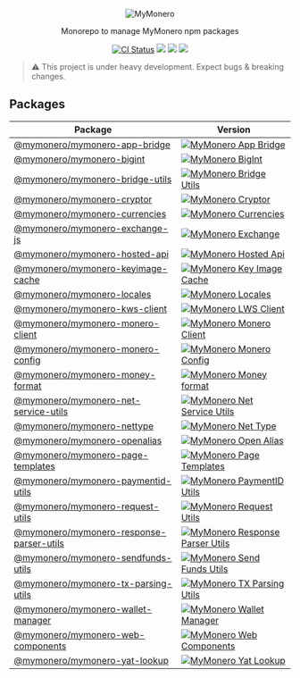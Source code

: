 <p align="center">
  <img alt="MyMonero" src="https://user-images.githubusercontent.com/1645428/146000939-b06f8fd3-9ed2-4a5e-bdd6-3981281dde9c.png">
</p>

<p align="center">
  Monorepo to manage MyMonero npm packages
</p>

<p align="center">
  <a href="https://github.com/mymonero/mymonero-utils/actions?query=branch%3Amaster+workflow%3Aci"><img alt="CI Status" src="https://github.com/mymonero/mymonero-utils/workflows/ci/badge.svg?branch=master"></a>
  <a href="https://snyk.io/test/github/mymonero/mymonero-utils"><img src="https://snyk.io/test/github/mymonero/mymonero-utils/badge.svg"></a>
  <a href="https://opensource.org/licenses/BSD-3-Clause"><img src="https://img.shields.io/badge/License-BSD%203--Clause-blue.svg"></a>
  <a href="https://codecov.io/gh/mymonero/mymonero-utils">
    <img src="https://codecov.io/gh/mymonero/mymonero-utils/branch/master/graph/badge.svg?token=YCDBLLJJEP"/>
  </a>
</p>

> :warning: This project is under heavy development. Expect bugs & breaking changes.

## Packages

|Package|Version|
|---|---|
|[@mymonero/mymonero-app-bridge](./packages/mymonero-app-bridge)|[![MyMonero App Bridge](https://img.shields.io/npm/v/@mymonero/mymonero-app-bridge.svg)](https://npmjs.com/package/@mymonero/mymonero-app-bridge)|
|[@mymonero/mymonero-bigint](./packages/mymonero-bigint)|[![MyMonero BigInt](https://img.shields.io/npm/v/@mymonero/mymonero-bigint.svg)](https://npmjs.com/package/@mymonero/mymonero-bigint)|
|[@mymonero/mymonero-bridge-utils](./packages/mymonero-bridge-utils)|[![MyMonero Bridge Utils](https://img.shields.io/npm/v/@mymonero/mymonero-bridge-utils.svg)](https://npmjs.com/package/@mymonero/mymonero-bridge-utils)|
|[@mymonero/mymonero-cryptor](./packages/mymonero-cryptor)|[![MyMonero Cryptor](https://img.shields.io/npm/v/@mymonero/mymonero-cryptor.svg)](https://npmjs.com/package/@mymonero/mymonero-cryptor)|
|[@mymonero/mymonero-currencies](./packages/mymonero-currencies)|[![MyMonero Currencies](https://img.shields.io/npm/v/@mymonero/mymonero-currencies.svg)](https://npmjs.com/package/@mymonero/mymonero-currencies)|
|[@mymonero/mymonero-exchange-js](./packages/mymonero-exchange-js)|[![MyMonero Exchange](https://img.shields.io/npm/v/@mymonero/mymonero-exchange.svg)](https://npmjs.com/package/@mymonero/mymonero-exchange)|
|[@mymonero/mymonero-hosted-api](./packages/mymonero-hosted-api)|[![MyMonero Hosted Api](https://img.shields.io/npm/v/@mymonero/mymonero-hosted-api.svg)](https://npmjs.com/package/@mymonero/mymonero-hosted-api)|
|[@mymonero/mymonero-keyimage-cache](./packages/mymonero-keyimage-cache)|[![MyMonero Key Image Cache](https://img.shields.io/npm/v/@mymonero/mymonero-keyimage-cache.svg)](https://npmjs.com/package/@mymonero/mymonero-keyimage-cache)|
|[@mymonero/mymonero-locales](./packages/mymonero-locales)|[![MyMonero Locales](https://img.shields.io/npm/v/@mymonero/mymonero-locales.svg)](https://npmjs.com/package/@mymonero/mymonero-locales)|
|[@mymonero/mymonero-kws-client](./packages/mymonero-lws-client)|[![MyMonero LWS Client](https://img.shields.io/npm/v/@mymonero/mymonero-lws-client.svg)](https://npmjs.com/package/@mymonero/mymonero-lws-client)|
|[@mymonero/mymonero-monero-client](./packages/mymonero-monero-client)|[![MyMonero Monero Client](https://img.shields.io/npm/v/@mymonero/mymonero-monero-client.svg)](https://npmjs.com/package/@mymonero/mymonero-monero-client)|
|[@mymonero/mymonero-monero-config](./packages/mymonero-monero-config)|[![MyMonero Monero Config](https://img.shields.io/npm/v/@mymonero/mymonero-monero-config.svg)](https://npmjs.com/package/@mymonero/mymonero-monero-config)|
|[@mymonero/mymonero-money-format](./packages/mymonero-money-format)|[![MyMonero Money format](https://img.shields.io/npm/v/@mymonero/mymonero-money-format.svg)](https://npmjs.com/package/@mymonero/mymonero-money-format)|
|[@mymonero/mymonero-net-service-utils](./packages/mymonero-net-service-utils)|[![MyMonero Net Service Utils](https://img.shields.io/npm/v/@mymonero/mymonero-net-service-utils.svg)](https://npmjs.com/package/@mymonero/mymonero-net-service-utils)|
|[@mymonero/mymonero-nettype](./packages/mymonero-nettype)|[![MyMonero Net Type](https://img.shields.io/npm/v/@mymonero/mymonero-nettype.svg)](https://npmjs.com/package/@mymonero/mymonero-nettype)|
|[@mymonero/mymonero-openalias](./packages/mymonero-openalias)|[![MyMonero Open Alias](https://img.shields.io/npm/v/@mymonero/mymonero-openalias.svg)](https://npmjs.com/package/@mymonero/mymonero-openalias)|
|[@mymonero/mymonero-page-templates](./packages/mymonero-page-templates)|[![MyMonero Page Templates](https://img.shields.io/npm/v/@mymonero/mymonero-page-templates.svg)](https://npmjs.com/package/@mymonero/mymonero-page-templates)|
|[@mymonero/mymonero-paymentid-utils](./packages/mymonero-paymentid-utils)|[![MyMonero PaymentID Utils](https://img.shields.io/npm/v/@mymonero/mymonero-paymentid-utils.svg)](https://npmjs.com/package/@mymonero/mymonero-paymentid-utils)|
|[@mymonero/mymonero-request-utils](./packages/mymonero-request-utils)|[![MyMonero Request Utils](https://img.shields.io/npm/v/@mymonero/mymonero-request-utils.svg)](https://npmjs.com/package/@mymonero/mymonero-request-utils)|
|[@mymonero/mymonero-response-parser-utils](./packages/mymonero-response-parser-utils)|[![MyMonero Response Parser Utils](https://img.shields.io/npm/v/@mymonero/mymonero-response-parser-utils.svg)](https://npmjs.com/package/@mymonero/mymonero-response-parser-utils)|
|[@mymonero/mymonero-sendfunds-utils](./packages/mymonero-sendfunds-utils)|[![MyMonero Send Funds Utils](https://img.shields.io/npm/v/@mymonero/mymonero-sendfunds-utils.svg)](https://npmjs.com/package/@mymonero/mymonero-sendfunds-utils)|
|[@mymonero/mymonero-tx-parsing-utils](./packages/mymonero-tx-parsing-utils)|[![MyMonero TX Parsing Utils](https://img.shields.io/npm/v/@mymonero/mymonero-tx-parsing-utils.svg)](https://npmjs.com/package/@mymonero/mymonero-tx-parsing-utils)|
|[@mymonero/mymonero-wallet-manager](./packages/mymonero-wallet-manager)|[![MyMonero Wallet Manager](https://img.shields.io/npm/v/@mymonero/mymonero-wallet-manager.svg)](https://npmjs.com/package/@mymonero/mymonero-wallet-manager)|
|[@mymonero/mymonero-web-components](./packages/mymonero-web-components)|[![MyMonero Web Components](https://img.shields.io/npm/v/@mymonero/mymonero-web-components.svg)](https://npmjs.com/package/@mymonero/mymonero-web-comonents)|
|[@mymonero/mymonero-yat-lookup](./packages/mymonero-yat-lookup)|[![MyMonero Yat Lookup](https://img.shields.io/npm/v/@mymonero/mymonero-yat-lookup.svg)](https://npmjs.com/package/@mymonero/mymonero-yat-lookup)|